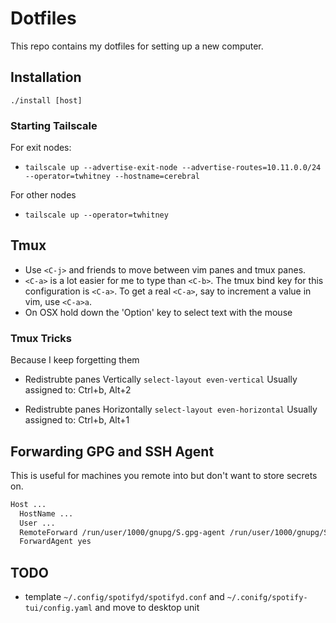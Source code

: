 # Dotfiles

This repo contains my dotfiles for setting up a new computer.

## Installation

`./install [host]`

### Starting Tailscale

For exit nodes:

* `tailscale up --advertise-exit-node --advertise-routes=10.11.0.0/24 --operator=twhitney --hostname=cerebral`

For other nodes

* `tailscale up --operator=twhitney`

## Tmux

* Use `<C-j>` and friends to move between vim panes and tmux panes.
* `<C-a>` is a lot easier for me to type than `<C-b>`. The tmux bind key
  for this configuration is `<C-a>`. To get a real `<C-a>`, say to increment
  a value in vim, use `<C-a>a`.
* On OSX hold down the 'Option' key to select text with the mouse

### Tmux Tricks

Because I keep forgetting them

* Redistrubte panes Vertically
  `select-layout even-vertical`
  Usually assigned to: Ctrl+b, Alt+2

* Redistrubte panes Horizontally
  `select-layout even-horizontal`
  Usually assigned to: Ctrl+b, Alt+1

## Forwarding GPG and SSH Agent

This is useful for machines you remote into but don't want to store secrets on.

```bash
Host ...
  HostName ...
  User ...
  RemoteForward /run/user/1000/gnupg/S.gpg-agent /run/user/1000/gnupg/S.gpg-agent.extra
  ForwardAgent yes
```

## TODO

* template `~/.config/spotifyd/spotifyd.conf` and `~/.conifg/spotify-tui/config.yaml` and move to desktop unit
